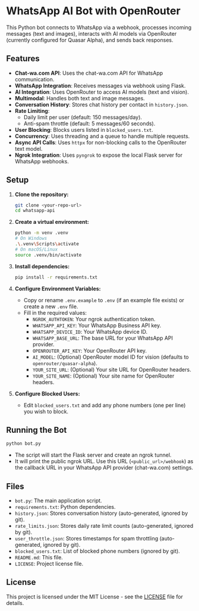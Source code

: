 # WhatsApp AI Bot with OpenRouter

This Python bot connects to WhatsApp via a webhook, processes incoming messages (text and images), interacts with AI models via OpenRouter (currently configured for Quasar Alpha), and sends back responses.

## Features

-   **Chat-wa.com API**: Uses the chat-wa.com API for WhatsApp communication.
-   **WhatsApp Integration**: Receives messages via webhook using Flask.
-   **AI Integration**: Uses OpenRouter to access AI models (text and vision).
-   **Multimodal**: Handles both text and image messages.
-   **Conversation History**: Stores chat history per contact in `history.json`.
-   **Rate Limiting**:
    -   Daily limit per user (default: 150 messages/day).
    -   Anti-spam throttle (default: 5 messages/60 seconds).
-   **User Blocking**: Blocks users listed in `blocked_users.txt`.
-   **Concurrency**: Uses threading and a queue to handle multiple requests.
-   **Async API Calls**: Uses `httpx` for non-blocking calls to the OpenRouter text model.
-   **Ngrok Integration**: Uses `pyngrok` to expose the local Flask server for WhatsApp webhooks.

## Setup

1.  **Clone the repository:**
    ```bash
    git clone <your-repo-url>
    cd whatsapp-api
    ```

2.  **Create a virtual environment:**
    ```bash
    python -m venv .venv
    # On Windows
    .\.venv\Scripts\activate
    # On macOS/Linux
    source .venv/bin/activate
    ```

3.  **Install dependencies:**
    ```bash
    pip install -r requirements.txt
    ```

4.  **Configure Environment Variables:**
    -   Copy or rename `.env.example` to `.env` (if an example file exists) or create a new `.env` file.
    -   Fill in the required values:
        -   `NGROK_AUTHTOKEN`: Your ngrok authentication token.
        -   `WHATSAPP_API_KEY`: Your WhatsApp Business API key.
        -   `WHATSAPP_DEVICE_ID`: Your WhatsApp device ID.
        -   `WHATSAPP_BASE_URL`: The base URL for your WhatsApp API provider.
        -   `OPENROUTER_API_KEY`: Your OpenRouter API key.
        -   `AI_MODEL`: (Optional) OpenRouter model ID for vision (defaults to `openrouter/quasar-alpha`).
        -   `YOUR_SITE_URL`: (Optional) Your site URL for OpenRouter headers.
        -   `YOUR_SITE_NAME`: (Optional) Your site name for OpenRouter headers.

5.  **Configure Blocked Users:**
    -   Edit `blocked_users.txt` and add any phone numbers (one per line) you wish to block.

## Running the Bot

```bash
python bot.py
```

-   The script will start the Flask server and create an ngrok tunnel.
-   It will print the public ngrok URL. Use this URL (`<public_url>/webhook`) as the callback URL in your WhatsApp API provider (chat-wa.com) settings.

## Files

-   `bot.py`: The main application script.
-   `requirements.txt`: Python dependencies.
-   `history.json`: Stores conversation history (auto-generated, ignored by git).
-   `rate_limits.json`: Stores daily rate limit counts (auto-generated, ignored by git).
-   `user_throttle.json`: Stores timestamps for spam throttling (auto-generated, ignored by git).
-   `blocked_users.txt`: List of blocked phone numbers (ignored by git).
-   `README.md`: This file.
-   `LICENSE`: Project license file.

## License

This project is licensed under the MIT License - see the [LICENSE](LICENSE) file for details.